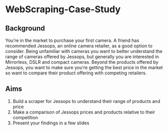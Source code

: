 # WebScraping-Case-Study

## Background
You’re in the market to purchase your first camera.
A friend has recommended Jessops, an online camera retailer, as a good option to consider.
Being unfamiliar with cameras you want to better understand the range of cameras offered by Jessops, but generally you are interested in Mirrorless, DSLR and compact cameras.
Beyond the products offered by Jessops, you want to make sure you’re getting the best price in the market so want to compare their product offering with competing retailers.

## Aims
1. Build a scraper for Jessops to understand their range of products and price
2. Make a comparison of Jessops prices and products relative to their competition 
3. Present your findings in a few slides 
